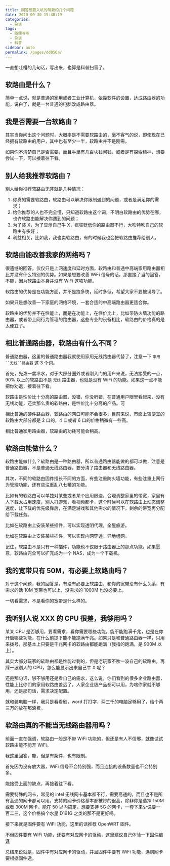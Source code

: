 ```yaml
---
title: 回答想要入坑的萌新的几个问题
date: 2020-09-30 15:40:19
categories: 
  - 杂谈
tags: 
  - 随便写写
  - 杂谈
  - 科普
sidebar: auto
permalink: /pages/dd056a/
---
```


一直想吐槽的几句话，写出来，也算是科普扫盲了。

<!-- more -->

## 软路由是什么？

简单一点说，就是普通的家用或者工业计算机，依靠软件的设置，达成路由器的功能。说白了，就是一台普通的电脑改成路由器。

## 我是否需要一台软路由？

其实当你问出这个问题时，大概率是不需要软路由的，毫不客气的说，即使现在已经拥有软路由的用户，其中也有至少一半，软路由并不是刚需。

如果你不清楚自己是否需要，而且手里有几百块钱闲钱，或者是有探索精神，想要尝试一下，可以接着往下看。

## 别人给我推荐软路由？

别人给你推荐软路由无非就是几种情况：

1. 你真的需要软路由，软路由可以解决你限制遇到的问题，或者是满足你的需求；
2. 给你推荐的人也不完全懂，只知道软路由这个词，不明白软路由的优势在哪，也许软路由能解决你遇到的问题；
3. 为了装 X，为了显示自己牛 X，疯狂贬低你的路由器不行，大吹特吹自己的软路由有多好；
4. 利益相关，比如我，我也卖软路由，有的时候我也会把软路由推荐给别人。

## 软路由能改善我家的网络吗？

很遗憾的回答，仅仅只是上网速度和延时方面，软路由和普通中高端家用路由器相比并没有什么特别的优势。如果是想要改善 WiFi 信号的话，那直接了当的回答，不能，因为软路由本身并没有 WiFi 这项功能。

软路由的优势是在功能方面，并不是跑多快，延时多低，希望大家不要被误导了。

如果只是想改善一下家庭的网络环境，一套合适的中高端路由器更适合你。

软路由的优势并不在性能上，而是在功能上，在性价比上，比如带防火墙功能的路由器，或者带上网行为管理的路由器，这些专业的设备相比，软路由的价格真的是太便宜了。

## 相比普通路由器，软路由有什么不同？

普通路由器，这里的普通路由器我就使用家用无线路由器代替了，注意一下 ` 家用``无线``路由器 ` 这 3 个词。

首先，先泼一盆冷水，对于大部分圈外或者刚入门的用户来说，无法接受的一点，90% 以上的软路由不是 `无线` 路由器，也就是没有 WiFi 的功能。如果这一点不能把你劝退，接着往下看。

软路由是性价比十分高的路由器，没错，你没听错，在普通用户眼里看起来，没有无线功能，还卖那么贵的软路由，是性价比十分高的产品。可

相比普通的硬件路由器，软路由的网口可能不会很多，目前来说，市面上较便宜的软路由大部分都是 2 口的，4 口或者 6 口的价格稍微有一些高。

相比普通家用路由器，软路由的功耗可能会稍高。

## 软路由能做什么？

软路由能做什么？软路由是一种路由器，所以普通路由器能做的都可以做，注意是普通路由器，不是普通无线路由器，要分清了路由器和无线路由器。

其次，不同的软路由固件擅长不同的方面，有些注重防火墙功能，有些注重上网行为管理功能，还有些注重乱八七糟的功能。

比如有的软路由可以单独对某些或者某个应用限速，合理调整家里的带宽，家里有人下载太占用速度，别人打游戏，看视频都卡，这个时候可以在软路由上动态调整速度，让下载的优先级靠后，在满足游戏和其他需求的情况下，剩余的带宽再分配给下载任务。

比如在软路由上安装某些插件，可以实现透明代理，全屋旅游。

比如在软路由上安装某些插件，可以实现内网穿透，异地组网。

记住，软路由不是只有一种插件，功能也不仅限于路由器上的那点功能，如果愿意，软路由完全可以扩充成为一个 NAS，成为一个下载机。

## 我的宽带只有 50M，有必要上软路由吗？

对于这个问题，我的回答是，有没有必要上软路由，和你的宽带没有什么关系，有需求的话 10M 宽带也可以上，没需求的 1000M 也没必要上。

一切看需求，不是看你的宽带是什么样的。

## 我听别人说 XXX 的 CPU 很差，我够用吗？

某某 CPU 是否够用，要看需求，看你需要哪些功能，能不能跑满千兆，也是在你开启哪些功能，在什么前提下能不能跑满千兆。如果只是和普通路由器一样，只用来拨号，那基本上只要是千兆网卡的软路由都能跑满（我指的跑满，是 900M 以上）。

其实大部分玩家的软路由都是性能过剩的，但是老玩家不吹一波自己的软路由，再踩一波别人的 CPU，怎么能显示出来自己牛 X 呢？

还是那句话，够不够用还是看自己的需求，这么说，你们看到的很多企业路由器，性能上比你们的家用软路由差远了，人家企业级产品都可以用，为啥你家就不够用，还是那句话，需求决定配置。

就和装电脑一样，我只是看看剧，word 打打字，两三千的电脑足够用了，给个两三万的放在那浪费。

## 软路由真的不能当无线路由器用吗？

前面一直在强调，软路由一般是不带 WiFi 功能的，但还是有人不信邪，就像试试软路由能不能开 WiFi。

我这里回答，能，但是有条件，也有限制。

首先因为没有放大器，WiFi 信号不会特别强，而且连接的设备数量也不会特别多。

能接受上面的缺点，再接着往下看。

需要特殊的网卡，常见的 intel 无线网卡基本都不行，需要高通的，而且也不是所有高通的网卡都可以用，支持的网卡价格基本都被炒的很高，除非你是选择 150M 或者 300M 网卡，能在 50 以内搞定。想要支持 5G 的网卡，一套下来少说要一百二三，这个价格搞个水星 D191G 之类的那不是更好吗。

接下来就是固件要有 WiFi 功能，这里的话推荐 OpenWRT 固件。

不但固件要有 WiFi 功能，还要有对应网卡的驱动，这里建议自己体验一下[固件编译](/pages/452295/)

总结来说就是，固件中有对应网卡的驱动，并且固件中要有 WiFi 功能，选购网卡要根据固件选。
